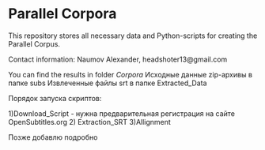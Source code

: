 # Parallel Corpora
<p>This repository stores all necessary data and Python-scripts for creating the Parallel Corpus.</p>
<p>Contact information: Naumov Alexander, headshoter13@gmail.com</p>

You can find the results in folder *Corpora*
Исходные данные zip-архивы в папке subs
Извлеченные файлы srt в папке Extracted_Data

Порядок запуска скриптов:

1)Download_Script  - нужна предварительная регистрация на сайте OpenSubtitles.org
2) Extraction_SRT 
3)Allignment


Позже добавлю подробно
